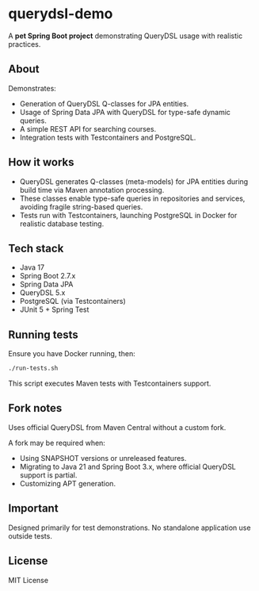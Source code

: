 # querydsl-demo

A **pet Spring Boot project** demonstrating QueryDSL usage with realistic practices.

## About

Demonstrates:

- Generation of QueryDSL Q-classes for JPA entities.
- Usage of Spring Data JPA with QueryDSL for type-safe dynamic queries.
- A simple REST API for searching courses.
- Integration tests with Testcontainers and PostgreSQL.

## How it works

- QueryDSL generates Q-classes (meta-models) for JPA entities during build time via Maven annotation processing.
- These classes enable type-safe queries in repositories and services, avoiding fragile string-based queries.
- Tests run with Testcontainers, launching PostgreSQL in Docker for realistic database testing.

## Tech stack

- Java 17
- Spring Boot 2.7.x
- Spring Data JPA
- QueryDSL 5.x
- PostgreSQL (via Testcontainers)
- JUnit 5 + Spring Test

## Running tests

Ensure you have Docker running, then:

```bash
./run-tests.sh
```

This script executes Maven tests with Testcontainers support.

## Fork notes

Uses official QueryDSL from Maven Central without a custom fork.

A fork may be required when:

- Using SNAPSHOT versions or unreleased features.
- Migrating to Java 21 and Spring Boot 3.x, where official QueryDSL support is partial.
- Customizing APT generation.

## Important

Designed primarily for test demonstrations. No standalone application use outside tests.

## License
MIT License
